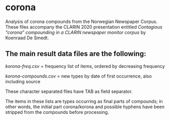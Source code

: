 # corona
Analysis of corona compounds from the Norwegian Newspaper Corpus. These files accompany the CLARIN 2020 presentation entitled *Contagious “corona” compounding in a CLARIN newspaper monitor corpus* by Koenraad De Smedt.

## The main result data files are the following:

*korona-freq.csv* = frequency list of items, ordered by decreasing frequency

*korona-compounds.csv* = new types by date of first occurrence, also including source

These character separated files have TAB as field separator.

The items in these lists are types occurring as final parts of compounds; in other words, the initial part corona/korona and possible hyphens have been stripped from the compounds before processing.
